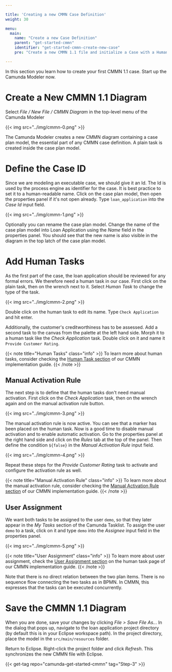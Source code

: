 ```yaml
---

title: 'Creating a new CMMN Case Definition'
weight: 30

menu:
  main:
    name: "Create a new Case Definition"
    parent: "get-started-cmmn"
    identifier: "get-started-cmmn-create-new-case"
    pre: "Create a new CMMN 1.1 file and initialize a Case with a Human Task."

---
```


In this section you learn how to create your first CMMN 1.1 case. Start up the Camunda Modeler now.

# Create a New CMMN 1.1 Diagram

Select *File / New File / CMMN Diagram* in the top-level menu of the Camunda Modeler

{{< img src="../img/cmmn-0.png" >}}

The Camunda Modeler creates a new CMMN diagram containing a case plan model, the essential part of any CMMN case definition. A plain task is created inside the case plan model.

# Define the Case ID

Since we are modeling an executable case, we should give it an Id. The Id is used by the process engine as identifier for the case. It is best practice to set it to a human-readable name. Click on the case plan model, then open the properties panel if it's not open already. Type `loan_application` into the *Case Id* input field.

{{< img src="../img/cmmn-1.png" >}}

Optionally you can rename the case plan model. Change the name of the case plan model into Loan Application using the *Name* field in the properties panel. You should see that the new name is also visible in the diagram in the top latch of the case plan model.

# Add Human Tasks

As the first part of the case, the loan application should be reviewed for any formal errors.
We therefore need a human task in our case. First click on the plain task, then on the wrench next to it. Select *Human Task* to change the type of the task.

{{< img src="../img/cmmn-2.png" >}}

Double click on the human task to edit its name. Type `Check Application` and hit enter.

Additionally, the customer's creditworthiness has to be assessed. Add a second task to the canvas from the palette at the left hand side. Morph it to a human task like the *Check Application* task. Double click on it and name it `Provide Customer Rating`.

{{< note title="Human Tasks" class="info" >}}
To learn more about human tasks, consider checking the [Human Task section](/manual/latest/reference/cmmn11/tasks/human-task) of our CMMN implementation guide.
{{< /note >}}

## Manual Activation Rule

The next step is to define that the human tasks don't need manual activation. First click on the *Check Application* task, then on the wrench again and on the manual activation rule button.

{{< img src="../img/cmmn-3.png" >}}

The manual activation rule is now active. You can see that a marker has been placed on the human task. Now is a good time to disable manual activation and to enable automatic activation. Go to the properties panel at the right hand side and click on the *Rules* tab at the top of the panel. Then define the condition `${false}` in the *Manual Activation Rule* input field.

{{< img src="../img/cmmn-4.png" >}}

Repeat these steps for the *Provide Customer Rating* task to activate and configure the activation rule as well.

{{< note title="Manual Activation Rule" class="info" >}}
 To learn more about the manual activation rule, consider checking the [Manual Activation Rule section](/manual/latest/reference/cmmn11/markers/manual-activation-rule/) of our CMMN implementation guide.
{{< /note >}}

## User Assignment

We want both tasks to be assigned to the user `demo`, so that they later appear in the *My Tasks* section of the Camunda Tasklist. To assign the user `demo` to a task, click on it and type `demo` into the *Assignee* input field in the properties panel.

{{< img src="../img/cmmn-5.png" >}}

{{< note title="User Assignment" class="info" >}}
To learn more about user assignment, check the [User Assignment section](/manual/latest/reference/cmmn11/tasks/human-task/#user-assignment/) on the human task page of our CMMN implementation guide.
{{< /note >}}

Note that there is no direct relation between the two plan items. There is no sequence flow connecting the two tasks as in BPMN. In CMMN, this expresses that the tasks can be executed concurrently.

# Save the CMMN 1.1 Diagram

When you are done, save your changes by clicking *File > Save File As..*. In the dialog that pops up, navigate to the loan application project directory (by default this is in your Eclipse workspace path). In the project directory, place the model in the `src/main/resources` folder.

Return to Eclipse. Right-click the project folder and click *Refresh*. This synchronizes the new CMMN file with Eclipse.

{{< get-tag repo="camunda-get-started-cmmn" tag="Step-3" >}}
